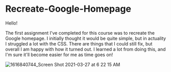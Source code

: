 # Recreate-Google-Homepage

Hello! 

The first assignment I've completed for this course was to recreate the Google homepage. I initially thought it would be quite simple, but in actuality I struggled a lot with the CSS. There are things that I could still fix, but overall I am happy with how it turned out. I learned a lot from doing this, and I'm sure it'll become easier for me as time goes on! 


![1616840744_Screen Shot 2021-03-27 at 6 22 15 AM](https://user-images.githubusercontent.com/65258634/113006661-909d5b00-9143-11eb-9651-4e195a009496.png)
